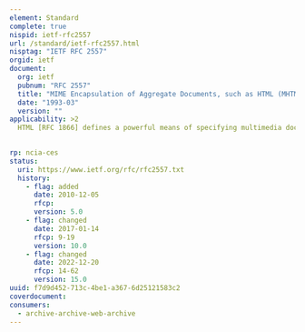 ```yaml
---
element: Standard
complete: true
nispid: ietf-rfc2557
url: /standard/ietf-rfc2557.html
nisptag: "IETF RFC 2557"
orgid: ietf
document:
  org: ietf
  pubnum: "RFC 2557"
  title: "MIME Encapsulation of Aggregate Documents, such as HTML (MHTML)"
  date: "1993-03"
  version: ""
applicability: >2
  HTML [RFC 1866] defines a powerful means of specifying multimedia documents. These multimedia documents consist of a text/html root resource (object) and other subsidiary resources (image, video clip, applet, etc. objects) referenced by Uniform Resource Identifiers (URIs) within the text/html root resource. When an HTML multimedia document is retrieved by a browser, each of these component resources is individually retrieved in real time from a location, and using a protocol, specified by each URI.  In order to transfer a complete HTML multimedia document in a single e-mail message, it is necessary to  a) aggregate a text/html root resource and all of the subsidiary resources it references into a single composite message structure, and b) define a means by which URIs in the text/html root can reference subsidiary resources within that composite message structure.

  
rp: ncia-ces
status:
  uri: https://www.ietf.org/rfc/rfc2557.txt
  history: 
    - flag: added
      date: 2010-12-05
      rfcp: 
      version: 5.0
    - flag: changed
      date: 2017-01-14
      rfcp: 9-19
      version: 10.0
    - flag: changed
      date: 2022-12-20
      rfcp: 14-62
      version: 15.0
uuid: f7d9d452-713c-4be1-a367-6d25121583c2
coverdocument:
consumers:
  - archive-archive-web-archive
---
```


